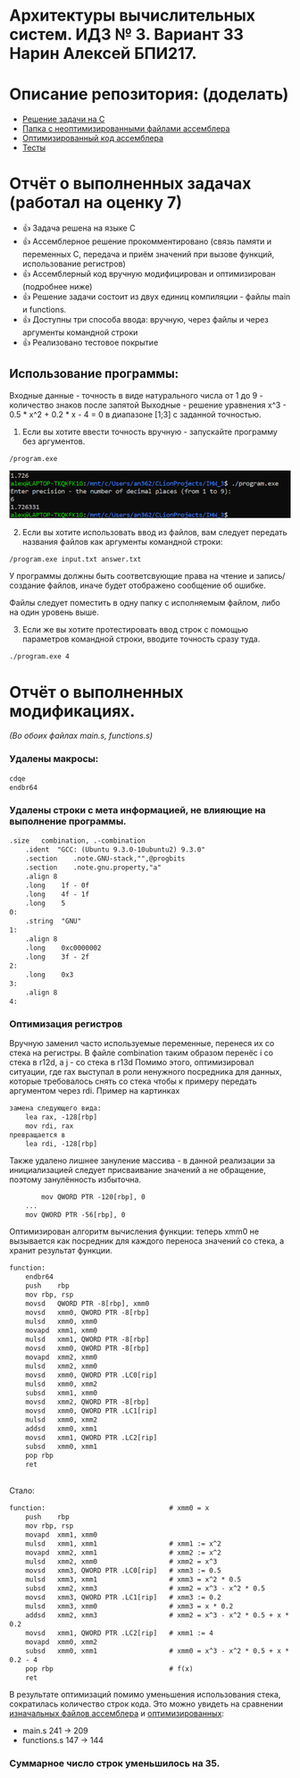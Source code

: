 # Архитектуры вычислительных систем. ИДЗ № 3. Вариант 33 <br/> Нарин Алексей БПИ217.

# Описание репозитория: (доделать)
* [Решение задачи на C](https://github.com/alexnurin/ACS_IHW_3/tree/main/C_files)
* [Папка с неоптимизированными файлами ассемблера](https://github.com/alexnurin/ACS_IHW_3/tree/main/ASM_wo_optimisations)
* [Оптимизированный код ассемблера](https://github.com/alexnurin/ACS_IHW_3/tree/main/ASM_optimized)
* [Тесты](https://github.com/alexnurin/ACS_IHW_3/tree/main/Tests)

# Отчёт о выполненных задачах (работал на оценку 7)
* 👍 Задача решена на языке C
* 👍 Ассемблерное решение прокомментировано (связь памяти и переменных С, передача и приём значений при вызове функций, использование регистров)
* 👍 Ассемблерный код вручную модифицирован и оптимизирован (подробнее ниже)
* 👍 Решение задачи состоит из двух единиц компиляции - файлы main и functions.
* 👍 Доступны три способа ввода: вручную, через файлы и через аргументы командной строки
* 👍 Реализовано тестовое покрытие

## Использование программы:
Входные данные - точность в виде натурального числа от 1 до 9 - количество знаков после запятой
Выходные - решение уравнения x^3 - 0.5 * x^2 + 0.2 * x - 4 = 0 в диапазоне [1;3] с заданной точностью.

1. Если вы хотите ввести точность вручную - запускайте программу без аргументов. 
```
/program.exe
```
![img.png](img.png)


2. Если вы хотите использовать ввод из файлов, вам следует передать названия файлов как аргументы командной строки:
```
/program.exe input.txt answer.txt
```
  У программы должны быть соответсвующие права на чтение и запись/создание файлов, иначе будет отображено сообщение об ошибке.

  Файлы следует поместить в одну папку с исполняемым файлом, либо на один уровень выше.

3. Если же вы хотите протестировать ввод строк с помощью параметров командной строки, вводите точность сразу туда.
```
./program.exe 4
```


# Отчёт о выполненных модификациях.

*(Во обоих файлах main.s, functions.s)*

### Удалены макросы:
``` assembly
cdqe
endbr64
```

### Удалены строки с мета информацией, не влияющие на выполнение программы.
``` assembly
.size	combination, .-combination
	.ident	"GCC: (Ubuntu 9.3.0-10ubuntu2) 9.3.0"
	.section	.note.GNU-stack,"",@progbits
	.section	.note.gnu.property,"a"
	.align 8
	.long	 1f - 0f
	.long	 4f - 1f
	.long	 5
0:
	.string	 "GNU"
1:
	.align 8
	.long	 0xc0000002
	.long	 3f - 2f
2:
	.long	 0x3
3:
	.align 8
4:

```
### Оптимизация регистров
Вручную заменил часто используемые переменные, перенеся их со стека на регистры.
В файле combination таким образом перенёс i со стека в r12d, а j - со стека в r13d
Помимо этого, оптимизировал ситуации, где rax выступал в роли ненужного посредника для данных, которые требовалось снять со стека чтобы к примеру передать аргументом через rdi. Пример на картинках
``` assembly
замена следующего вида:
	lea	rax, -128[rbp]
	mov	rdi, rax
превращается в
	lea	rdi, -128[rbp]
```
Также удалено лишнее зануление массива - в данной реализации за инициализацией следует присваивание значений а не обращение, поэтому занулённость избыточна.
``` assembly    
        mov	QWORD PTR -120[rbp], 0
	...
	mov	QWORD PTR -56[rbp], 0
```

Оптимизирован алгоритм вычисления функции: теперь xmm0 не вызывается как посредник для каждого переноса значений со стека,
а хранит результат функции. <br/>

```assembly
function:
	endbr64
	push	rbp
	mov	rbp, rsp
	movsd	QWORD PTR -8[rbp], xmm0
	movsd	xmm0, QWORD PTR -8[rbp]
	mulsd	xmm0, xmm0
	movapd	xmm1, xmm0
	mulsd	xmm1, QWORD PTR -8[rbp]
	movsd	xmm0, QWORD PTR -8[rbp]
	movapd	xmm2, xmm0
	mulsd	xmm2, xmm0
	movsd	xmm0, QWORD PTR .LC0[rip]
	mulsd	xmm0, xmm2
	subsd	xmm1, xmm0
	movsd	xmm2, QWORD PTR -8[rbp]
	movsd	xmm0, QWORD PTR .LC1[rip]
	mulsd	xmm0, xmm2
	addsd	xmm0, xmm1
	movsd	xmm1, QWORD PTR .LC2[rip]
	subsd	xmm0, xmm1
	pop	rbp
	ret
```
<br/>Стало:<rb/>
``` assembly
function:                               # xmm0 = x
	push	rbp
	mov	rbp, rsp
	movapd	xmm1, xmm0
	mulsd	xmm1, xmm1                  # xmm1 := x^2
    movapd	xmm2, xmm1                  # xmm2 := x^2
	mulsd	xmm2, xmm0                  # xmm2 = x^3
	movsd	xmm3, QWORD PTR .LC0[rip]   # xmm3 := 0.5
	mulsd	xmm3, xmm1                  # xmm3 = x^2 * 0.5
	subsd	xmm2, xmm3                  # xmm2 = x^3 - x^2 * 0.5
	movsd	xmm3, QWORD PTR .LC1[rip]   # xmm3 := 0.2
	mulsd	xmm3, xmm0                  # xmm3 = x * 0.2
	addsd	xmm2, xmm3                  # xmm2 = x^3 - x^2 * 0.5 + x * 0.2
	movsd	xmm1, QWORD PTR .LC2[rip]   # xmm1 := 4
	movapd  xmm0, xmm2
	subsd	xmm0, xmm1                  # xmm0 = x^3 - x^2 * 0.5 + x * 0.2 - 4
	pop	rbp                             # f(x)
	ret
```

В результате оптимизаций помимо уменьшения использования стека, сократилась количество строк кода. Это можно увидеть на сравнении [изначальных файлов ассемблера](https://github.com/alexnurin/ACS_IHW_2/tree/master/ASM%20not%20optimized) и [оптимизированных](https://github.com/alexnurin/ACS_IHW_2/tree/master/ASM_for_7):
* main.s
  241 -> 209
* functions.s
  147 -> 144
### Суммарное число строк уменьшилось на 35.




